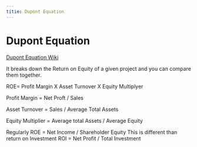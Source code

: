 ```yaml
---
titie: Dupont Equation
---
```


# Dupont Equation

[Dupont Equation Wiki](https://en.wikipedia.org/wiki/DuPont_analysis)

It breaks down the Return on Equity of a given project and you can compare them together.

ROE= Profit Margin X Asset Turnover X Equity Multiplyer


Profit Margin = Net Proft / Sales

Asset Turnover = Sales / Average Total Assets

Equity Multiplier = Average total Assets / Average Equity



Regularly ROE = Net Income / Shareholder Equity
This is different than return on Investment
ROI = Net Profit / Total Investment
